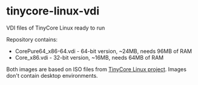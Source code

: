 # tinycore-linux-vdi
VDI files of TinyCore Linux ready to run

Repository contains:
- CorePure64_x86-64.vdi - 64-bit version, ~24MB, needs 96MB of RAM
- Core_x86.vdi - 32-bit version, ~16MB, needs 64MB of RAM

Both images are based on ISO files from [TinyCore Linux project](http://www.tinycorelinux.net/). Images don't contain desktop environments.

